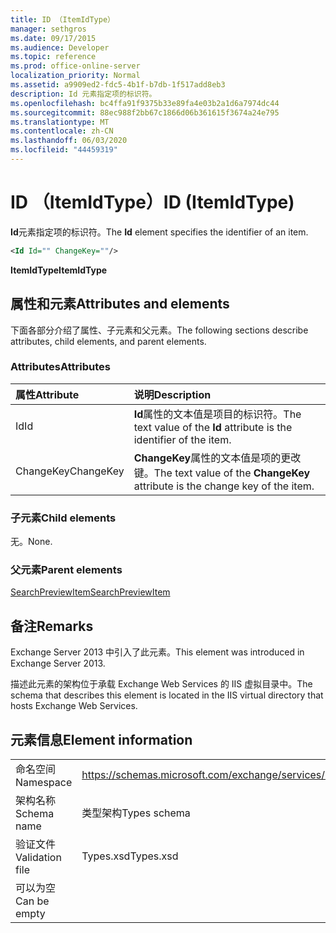 ```yaml
---
title: ID （ItemIdType）
manager: sethgros
ms.date: 09/17/2015
ms.audience: Developer
ms.topic: reference
ms.prod: office-online-server
localization_priority: Normal
ms.assetid: a9909ed2-fdc5-4b1f-b7db-1f517add8eb3
description: Id 元素指定项的标识符。
ms.openlocfilehash: bc4ffa91f9375b33e89fa4e03b2a1d6a7974dc44
ms.sourcegitcommit: 88ec988f2bb67c1866d06b361615f3674a24e795
ms.translationtype: MT
ms.contentlocale: zh-CN
ms.lasthandoff: 06/03/2020
ms.locfileid: "44459319"
---
```

# <a name="id-itemidtype"></a><span data-ttu-id="cd950-103">ID （ItemIdType）</span><span class="sxs-lookup"><span data-stu-id="cd950-103">ID (ItemIdType)</span></span>

<span data-ttu-id="cd950-104">**Id**元素指定项的标识符。</span><span class="sxs-lookup"><span data-stu-id="cd950-104">The **Id** element specifies the identifier of an item.</span></span> 
  
```XML
<Id Id="" ChangeKey=""/>
```

 <span data-ttu-id="cd950-105">**ItemIdType**</span><span class="sxs-lookup"><span data-stu-id="cd950-105">**ItemIdType**</span></span>
## <a name="attributes-and-elements"></a><span data-ttu-id="cd950-106">属性和元素</span><span class="sxs-lookup"><span data-stu-id="cd950-106">Attributes and elements</span></span>

<span data-ttu-id="cd950-107">下面各部分介绍了属性、子元素和父元素。</span><span class="sxs-lookup"><span data-stu-id="cd950-107">The following sections describe attributes, child elements, and parent elements.</span></span>
  
### <a name="attributes"></a><span data-ttu-id="cd950-108">Attributes</span><span class="sxs-lookup"><span data-stu-id="cd950-108">Attributes</span></span>

|<span data-ttu-id="cd950-109">**属性**</span><span class="sxs-lookup"><span data-stu-id="cd950-109">**Attribute**</span></span>|<span data-ttu-id="cd950-110">**说明**</span><span class="sxs-lookup"><span data-stu-id="cd950-110">**Description**</span></span>|
|:-----|:-----|
|<span data-ttu-id="cd950-111">Id</span><span class="sxs-lookup"><span data-stu-id="cd950-111">Id</span></span>  <br/> |<span data-ttu-id="cd950-112">**Id**属性的文本值是项目的标识符。</span><span class="sxs-lookup"><span data-stu-id="cd950-112">The text value of the **Id** attribute is the identifier of the item.</span></span>  <br/> |
|<span data-ttu-id="cd950-113">ChangeKey</span><span class="sxs-lookup"><span data-stu-id="cd950-113">ChangeKey</span></span>  <br/> |<span data-ttu-id="cd950-114">**ChangeKey**属性的文本值是项的更改键。</span><span class="sxs-lookup"><span data-stu-id="cd950-114">The text value of the **ChangeKey** attribute is the change key of the item.</span></span>  <br/> |
   
### <a name="child-elements"></a><span data-ttu-id="cd950-115">子元素</span><span class="sxs-lookup"><span data-stu-id="cd950-115">Child elements</span></span>

<span data-ttu-id="cd950-116">无。</span><span class="sxs-lookup"><span data-stu-id="cd950-116">None.</span></span>
  
### <a name="parent-elements"></a><span data-ttu-id="cd950-117">父元素</span><span class="sxs-lookup"><span data-stu-id="cd950-117">Parent elements</span></span>

[<span data-ttu-id="cd950-118">SearchPreviewItem</span><span class="sxs-lookup"><span data-stu-id="cd950-118">SearchPreviewItem</span></span>](searchpreviewitem.md)
  
## <a name="remarks"></a><span data-ttu-id="cd950-119">备注</span><span class="sxs-lookup"><span data-stu-id="cd950-119">Remarks</span></span>

<span data-ttu-id="cd950-120">Exchange Server 2013 中引入了此元素。</span><span class="sxs-lookup"><span data-stu-id="cd950-120">This element was introduced in Exchange Server 2013.</span></span>
  
<span data-ttu-id="cd950-121">描述此元素的架构位于承载 Exchange Web Services 的 IIS 虚拟目录中。</span><span class="sxs-lookup"><span data-stu-id="cd950-121">The schema that describes this element is located in the IIS virtual directory that hosts Exchange Web Services.</span></span>
  
## <a name="element-information"></a><span data-ttu-id="cd950-122">元素信息</span><span class="sxs-lookup"><span data-stu-id="cd950-122">Element information</span></span>

|||
|:-----|:-----|
|<span data-ttu-id="cd950-123">命名空间</span><span class="sxs-lookup"><span data-stu-id="cd950-123">Namespace</span></span>  <br/> |https://schemas.microsoft.com/exchange/services/2006/types  <br/> |
|<span data-ttu-id="cd950-124">架构名称</span><span class="sxs-lookup"><span data-stu-id="cd950-124">Schema name</span></span>  <br/> |<span data-ttu-id="cd950-125">类型架构</span><span class="sxs-lookup"><span data-stu-id="cd950-125">Types schema</span></span>  <br/> |
|<span data-ttu-id="cd950-126">验证文件</span><span class="sxs-lookup"><span data-stu-id="cd950-126">Validation file</span></span>  <br/> |<span data-ttu-id="cd950-127">Types.xsd</span><span class="sxs-lookup"><span data-stu-id="cd950-127">Types.xsd</span></span>  <br/> |
|<span data-ttu-id="cd950-128">可以为空</span><span class="sxs-lookup"><span data-stu-id="cd950-128">Can be empty</span></span>  <br/> ||
   

